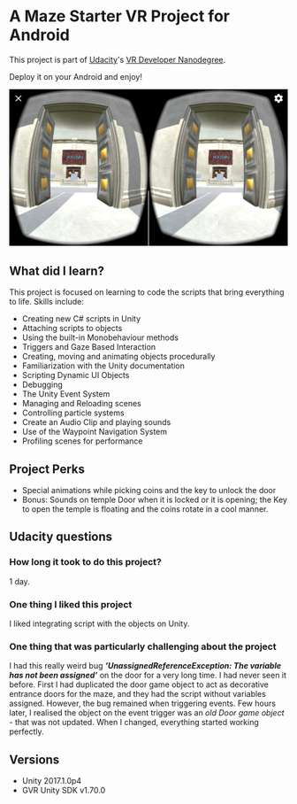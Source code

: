 # A Maze Starter VR Project for Android

This project is part of [Udacity](https://www.udacity.com "Udacity - Be in demand")'s [VR Developer Nanodegree](https://www.udacity.com/course/vr-developer-nanodegree--nd017). 

Deploy it on your Android and enjoy!

![](./screenshot.png)

## What did I learn?
This project is focused on learning to code the scripts that bring everything to life. Skills include:

- Creating new C# scripts in Unity
- Attaching scripts to objects
- Using the built-in Monobehaviour methods
- Triggers and Gaze Based Interaction
- Creating, moving and animating objects procedurally
- Familiarization with the Unity documentation
- Scripting Dynamic UI Objects
- Debugging
- The Unity Event System
- Managing and Reloading scenes
- Controlling particle systems
- Create an Audio Clip and playing sounds
- Use of the Waypoint Navigation System
- Profiling scenes for performance

## Project Perks
- Special animations while picking coins and the key to unlock the door
- Bonus: Sounds on temple Door when it is locked or it is opening; the Key to open the temple is floating and the coins rotate in a cool manner.

## Udacity questions
### How long it took to do this project?
1 day.

### One thing I liked this project
I liked integrating script with the objects on Unity.

### One thing that was particularly challenging about the project
I had this really weird bug ***’UnassignedReferenceException: The variable has not been assigned’*** on the door for a very long time. I had never seen it before. First I had duplicated the door game object to act as decorative entrance doors for the maze, and they had the script without variables assigned. However, the bug remained when triggering events. Few hours later, I realised the object on the event trigger was an *old Door game object* -  that was not updated. When I changed, everything started working perfectly.


## Versions
- Unity 2017.1.0p4
- GVR Unity SDK v1.70.0
